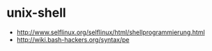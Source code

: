 # unix-shell

- <http://www.selflinux.org/selflinux/html/shellprogrammierung.html>
- <http://wiki.bash-hackers.org/syntax/pe>
